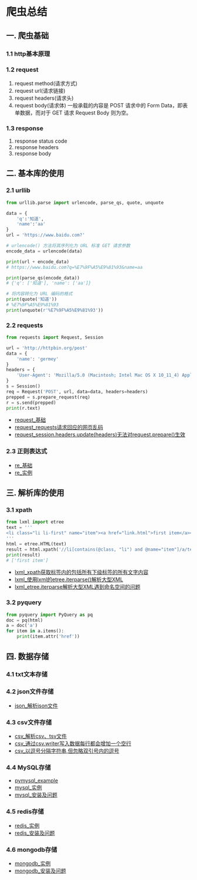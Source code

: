 # 爬虫总结

## 一. 爬虫基础

### 1.1 http基本原理

### 1.2 request

1. request method(请求方式)
2. request url(请求链接)
3. request headers(请求头)
4. request body(请求体)
一般承载的内容是 POST 请求中的 Form Data，即表单数据，而对于 GET 请求 Request Body 则为空。

### 1.3 response

1. response status code
2. response headers
3. response body

## 二. 基本库的使用

### 2.1 urllib

```python
from urllib.parse import urlencode, parse_qs, quote, unquote

data = {
    'q':'知道',
    'name':'aa'
}
url = 'https://www.baidu.com?'

# urlencode() 方法将其序列化为 URL 标准 GET 请求参数
encode_data = urlencode(data)

print(url + encode_data)
# https://www.baidu.com?q=%E7%9F%A5%E9%81%93&name=aa

print(parse_qs(encode_data))
# {'q': ['知道'], 'name': ['aa']}

# 将内容转化为 URL 编码的格式
print(quote('知道'))
# %E7%9F%A5%E9%81%93
print(unquote(r'%E7%9F%A5%E9%81%93'))
```

### 2.2 requests

```python
from requests import Request, Session

url = 'http://httpbin.org/post'
data = {
    'name': 'germey'
}
headers = {
    'User-Agent': 'Mozilla/5.0 (Macintosh; Intel Mac OS X 10_11_4) AppleWebKit/537.36 (KHTML, like Gecko) Chrome/53.0.2785.116 Safari/537.36'
}
s = Session()
req = Request('POST', url, data=data, headers=headers)
prepped = s.prepare_request(req)
r = s.send(prepped)
print(r.text)

```

- [request_基础](./example/request_基础.md)
- [request_requests请求回应的网页乱码](./example/request_requests请求回应的网页乱码.md)
- [request_session.headers.update(headers)无法对request.prepare()生效](./example/request_session.headers.update(headers)无法对request.prepare()生效.md)


### 2.3 正则表达式

- [re_基础](../re/re_基础.md)
- [re_实例](../re/re_实例.md)

## 三. 解析库的使用

### 3.1 xpath

```python
from lxml import etree
text = '''
<li class="li li-first" name="item"><a href="link.html">first item</a></li>
'''
html = etree.HTML(text)
result = html.xpath('//li[contains(@class, "li") and @name="item"]/a/text()')
print(result)
# ['first item']
```

- [lxml_xpath获取标签内的包括所有下级标签的所有文字内容](./example/lxml_xpath获取标签内的包括所有下级标签的所有文字内容.md)
- [lxml_使用lxml的etree.iterparse()解析大型XML](./example/lxml_使用lxml的etree.iterparse()解析大型XML.md)
- [lxml_etree.iterparse解析大型XML遇到命名空间的问题](./example/lxml_etree.iterparse解析大型XML遇到命名空间的问题.md)

### 3.2 pyquery

```python
from pyquery import PyQuery as pq
doc = pq(html)
a = doc('a')
for item in a.items():
    print(item.attr('href'))
```

## 四. 数据存储

### 4.1 txt文本存储

### 4.2 json文件存储

- [json_解析json文件](./example/json_解析json文件.md)

### 4.3 csv文件存储

- [csv_解析csv、tsv文件](./example/csv_解析csv、tsv文件.md)
- [csv_通过csv.writer写入数据每行都会增加一个空行](./example/csv_通过csv.writer写入数据每行都会增加一个空行.md)
- [csv_以逗号分隔字符串,但忽略双引号内的逗号](./example/csv_以逗号分隔字符串,但忽略双引号内的逗号.md)

### 4.4 MySQL存储

- [pymysql_example](./example/pymysql_example.md)
- [mysql_实例](../sql/mysql/mysql_实例.md)
- [mysql_安装及问题](../sql/mysql/mysql_安装及问题.md)

### 4.5 redis存储

- [redis_实例](../sql/redis/redis_实例.md)
- [redis_安装及问题](../sql/redis/redis_安装及问题.md)

### 4.6 mongodb存储

- [mongodb_实例](../sql/mongodb/mongodb_实例.md)
- [mongodb_安装及问题](../sql/mongodb/mongodb_安装及问题.md)